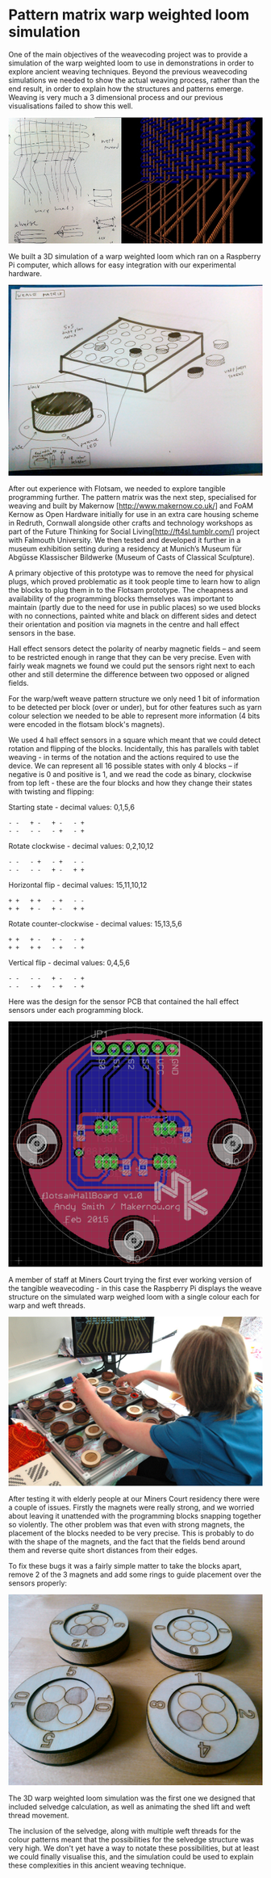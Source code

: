 # Pattern matrix warp weighted loom simulation

One of the main objectives of the weavecoding project was to provide a
simulation of the warp weighted loom to use in demonstrations in order
to explore ancient weaving techniques. Beyond the previous weavecoding
simulations we needed to show the actual weaving process, rather than
the end result, in order to explain how the structures and patterns
emerge. Weaving is very much a 3 dimensional process and our previous
visualisations failed to show this well.

![](figures/twin.jpg)

We built a 3D simulation of a warp weighted loom which ran on a
Raspberry Pi computer, which allows for easy integration with our
experimental hardware.

![](figures/pm1.jpg)

After out experience with Flotsam, we needed to explore tangible
programming further. The pattern matrix was the next step, specialised
for weaving and built by Makernow [http://www.makernow.co.uk/] and
FoAM Kernow as Open Hardware initially for use in an extra care
housing scheme in Redruth, Cornwall alongside other crafts and
technology workshops as part of the Future Thinking for Social
Living[http://ft4sl.tumblr.com/] project with Falmouth University. We
then tested and developed it further in a museum exhibition setting
during a residency at Munich’s Museum für Abgüsse Klassischer
Bildwerke (Museum of Casts of Classical Sculpture).

A primary objective of this prototype was to remove the need for
physical plugs, which proved problematic as it took people time to
learn how to align the blocks to plug them in to the Flotsam
prototype. The cheapness and availability of the programming blocks
themselves was important to maintain (partly due to the need for use
in public places) so we used blocks with no connections, painted white
and black on different sides and detect their orientation and position
via magnets in the centre and hall effect sensors in the base.

Hall effect sensors detect the polarity of nearby magnetic fields –
and seem to be restricted enough in range that they can be very
precise. Even with fairly weak magnets we found we could put the
sensors right next to each other and still determine the difference
between two opposed or aligned fields.

For the warp/weft weave pattern structure we only need 1 bit of
information to be detected per block (over or under), but for other
features such as yarn colour selection we needed to be able to
represent more information (4 bits were encoded in the flotsam block's
magnets).

We used 4 hall effect sensors in a square which meant that we could
detect rotation and flipping of the blocks. Incidentally, this has
parallels with tablet weaving - in terms of the notation and the
actions required to use the device. We can represent all 16 possible
states with only 4 blocks – if negative is 0 and positive is 1, and we
read the code as binary, clockwise from top left - these are the four
blocks and how they change their states with twisting and flipping:

Starting state - decimal values: 0,1,5,6

    - -   + -   + -   - +
    - -   - -   - +   - +

Rotate clockwise - decimal values: 0,2,10,12

    - -   - +   - +   - - 
    - -   - -   + -   + +

Horizontal flip - decimal values: 15,11,10,12

    + +   + +   - +   - - 
    + +   + -   + -   + +

Rotate counter-clockwise - decimal values: 15,13,5,6

    + +   + -   + -   - + 
    + +   + +   - +   - +

Vertical flip - decimal values: 0,4,5,6

    - -   - -   + -   - + 
    - -   - +   - +   - +

Here was the design for the sensor PCB that contained the hall effect
sensors under each programming block.

![](figures/hallboard.png)

A member of staff at Miners Court trying the first ever working
version of the tangible weavecoding - in this case the Raspberry Pi
displays the weave structure on the simulated warp weighed loom with a
single colour each for warp and weft threads.

![](figures/DSC_1064.jpg)

After testing it with elderly people at our Miners Court residency
there were a couple of issues. Firstly the magnets were really strong,
and we worried about leaving it unattended with the programming blocks
snapping together so violently. The other problem was that even with
strong magnets, the placement of the blocks needed to be very
precise. This is probably to do with the shape of the magnets, and the
fact that the fields bend around them and reverse quite short
distances from their edges.

To fix these bugs it was a fairly simple matter to take the blocks
apart, remove 2 of the 3 magnets and add some rings to guide placement
over the sensors properly:

![](figures/IMG_20150502_124856.jpg)

The 3D warp weighted loom simulation was the first one we designed
that included selvedge calculation, as well as animating the shed lift
and weft thread movement.

The inclusion of the selvedge, along with multiple weft threads for
the colour patterns meant that the possibilities for the selvedge
structure was very high. We don't yet have a way to notate these
possibilities, but at least we could finally visualise this, and the
simulation could be used to explain these complexities in this ancient
weaving technique.

